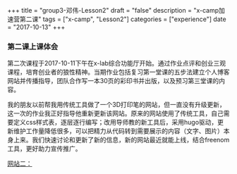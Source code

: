 +++ title = "group3-邓伟-Lesson2" draft = "false" description = "x-camp加速营第二课" tags = ["x-camp", "Lesson2"] categories = ["experience"] date = "2017-10-13" +++

### 第二课上课体会

第二次课程于2017-10-11下午在x-lab综合功能厅开始。通过作业点评和创业三观课程，培育创业者的狼性精神。当期作业包括复习第一堂课的五步法建立个人博客网站并传播指导，团队合作写一本30页的彩印书并出版，以及预习第三堂课的内容。

我的朋友以前帮我用传统工具做了一个3D打印笔的网站，但一直没有升级更新，这一次的作业我正好指导他重新更新该网站。原来的网站使用了传统工具，自己需要定义css样式表，逐层逐行编写；改用导师教的新工具后，采用hugo驱动，更新维护工作量降低很多，可以把精力从代码转到需要展示的内容（文字、图片）本身上来。我们快速讨论和更新了新的信息，新的网站最近就能上线，结合freenom工具，更好助力宣传推广。

[网站二：](http://3dlcpen.tk/)
